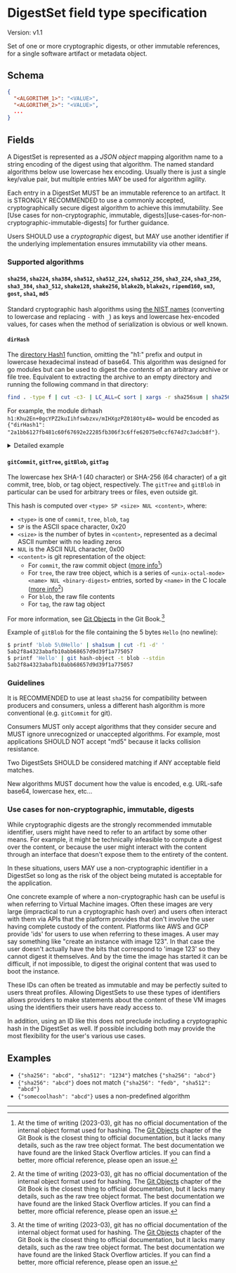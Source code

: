 # DigestSet field type specification

Version: v1.1

Set of one or more cryptographic digests, or other immutable references,
for a single software artifact or metadata object.

## Schema

```json
{
  "<ALGORITHM_1>": "<VALUE>",
  "<ALGORITHM_2>": "<VALUE>",
  ... 
}
```

## Fields

A DigestSet is represented as a _JSON object_ mapping algorithm name to
a string encoding of the digest using that algorithm. The named standard
algorithms below use lowercase hex encoding. Usually there is just a
single key/value pair, but multiple entries MAY be used for algorithm
agility.

Each entry in a DigestSet MUST be an immutable reference to an artifact. It is
STRONGLY RECOMMENDED to use a commonly accepted, cryptographically secure digest
algorithm to achieve this immutability. See [Use cases for non-cryptographic,
immutable, digests][use-cases-for-non-cryptographic-immutable-digests] for
further guidance.

Users SHOULD use a _cryptographic_ digest, but MAY use another identifier
if the underlying implementation ensures immutability via other means.

### Supported algorithms

#### `sha256`, `sha224`, `sha384`, `sha512`, `sha512_224`, `sha512_256`, `sha3_224`, `sha3_256`, `sha3_384`, `sha3_512`, `shake128`, `shake256`, `blake2b`, `blake2s`, `ripemd160`, `sm3`, `gost`, `sha1`, `md5`

Standard cryptographic hash algorithms using [the NIST names][] (converting to
lowercase and replacing `-` with `_`) as keys and lowercase hex-encoded values,
for cases when the method of serialization is obvious or well known.

#### `dirHash`

The [directory Hash1][] function, omitting the "h1:" prefix
and output in lowercase hexadecimal instead of base64. This algorithm was
designed for go modules but can be used to digest the _contents_ of an
arbitrary archive or file tree. Equivalent to extracting the archive to an
empty directory and running the following command in that directory:

```bash
find . -type f | cut -c3- | LC_ALL=C sort | xargs -r sha256sum | sha256sum | cut -f1 -d' '
```

For example, the module dirhash
`h1:Khu2En+0gcYPZ2kuIihfswbzxv/mIHXgzPZ018Oty48=` would be encoded as
`{"dirHash1": "2a1bb6127fb481c60f67692e22285fb306f3c6ffe62075e0ccf674d7c3adcb8f"}`.

<details>
<summary>Detailed example</summary>

The go module `github.com/marklodato/go-hello-world@v0.0.1` has module
dirhash `h1:Khu2En+0gcYPZ2kuIihfswbzxv/mIHXgzPZ018Oty48=`:

```bash
$ curl https://sum.golang.org/lookup/github.com/marklodato/go-hello-world@v0.0.1
...
github.com/marklodato/go-hello-world v0.0.1 h1:Khu2En+0gcYPZ2kuIihfswbzxv/mIHXgzPZ018Oty48=
...
```

To compute the dirhash by hand, first fetch the module archive and extract
it to an empty directory:

```bash
curl -O https://proxy.golang.org/github.com/marklodato/go-hello-world/@v/v0.0.1.zip
mkdir tmp
cd tmp
unzip ../v0.0.1.zip
```

We can see all of the files in the directory using the first part of the
command above:

```bash
$ find . -type f | cut -c3- | LC_ALL=C sort | xargs -r sha256sum
3a137eef6458bfb76bb2c63fc29ffc7166604d2d2e09ed9d8250a534122a8364  github.com/marklodato/go-hello-world@v0.0.1/README.md
28e7c942a036902d981759d0bf5704d2bfc7cb500caf68b84711b234af01c6a5  github.com/marklodato/go-hello-world@v0.0.1/go.mod
ddc4da627d9a9f45fb29641a1b185d6f53287ecfd921aacbf4fe54b7a86fe8d1  github.com/marklodato/go-hello-world@v0.0.1/main.go
```

The dirhash is the sha256 sum over the output of the previous command:

```bash
$ find . -type f | cut -c3- | LC_ALL=C sort | xargs -r sha256sum | sha256sum | cut -f1 -d' '
2a1bb6127fb481c60f67692e22285fb306f3c6ffe62075e0ccf674d7c3adcb8f
```

This is equivalent to the base64 encoded version:

```bash
$ echo '2a1bb6127fb481c60f67692e22285fb306f3c6ffe62075e0ccf674d7c3adcb8f' | xxd -r -p | {printf 'h1:'; base64}
h1:Khu2En+0gcYPZ2kuIihfswbzxv/mIHXgzPZ018Oty48=
```

</details>

#### `gitCommit`, `gitTree`, `gitBlob`, `gitTag`

The lowercase hex SHA-1 (40 character) or SHA-256 (64 character) of a git
commit, tree, blob, or tag object, respectively. The `gitTree` and `gitBlob` in
particular can be used for arbitrary trees or files, even outside git.

This hash is computed over `<type> SP <size> NUL <content>`, where:

-   `<type>` is one of `commit`, `tree`, `blob`, `tag`
-   `SP` is the ASCII space character, 0x20
-   `<size>` is the number of bytes in `<content>`, represented as a decimal
    ASCII number with no leading zeros
-   `NUL` is the ASCII NUL character, 0x00
-   `<content>` is git representation of the object:
    -   For `commit`, the raw commit object ([more info][so-commit][^git-docs])
    -   For `tree`,  the raw tree object, which is a series of
        `<unix-octal-mode> <name> NUL <binary-digest>` entries, sorted by
        `<name>` in the C locale ([more info][so-tree][^git-docs])
    -   For `blob`, the raw file contents
    -   For `tag`, the raw tag object

For more information, see [Git Objects] in the Git Book.[^git-docs]

Example of `gitBlob` for the file containing the 5 bytes `Hello` (no newline):

```bash
$ printf 'blob 5\0Hello' | sha1sum | cut -f1 -d' '
5ab2f8a4323abafb10abb68657d9d39f1a775057
$ printf 'Hello' | git hash-object -t blob --stdin
5ab2f8a4323abafb10abb68657d9d39f1a775057
```

### Guidelines

It is RECOMMENDED to use at least `sha256` for compatibility between
producers and consumers, unless a different hash algorithm is more
conventional (e.g. `gitCommit` for git).

Consumers MUST only accept algorithms that they consider secure and MUST
ignore unrecognized or unaccepted algorithms. For example, most
applications SHOULD NOT accept "md5" because it lacks collision resistance.

Two DigestSets SHOULD be considered matching if ANY acceptable field
matches.

New algorithms MUST document how the value is encoded, e.g. URL-safe base64,
lowercase hex, etc...

### Use cases for non-cryptographic, immutable, digests

While cryptographic digests are the strongly recommended immutable identifier,
users might have need to refer to an artifact by some other means. For example,
it might be technically infeasible to compute a digest over the content, or
because the user might interact with the content through an interface that
doesn't expose them to the entirety of the content.

In these situations, users MAY use a non-cryptographic identifier in a DigestSet
so long as the risk of the object being mutated is acceptable for the
application.

One concrete example of where a non-cryptographic hash can be useful is when
referring to Virtual Machine images. Often these images are very large
(impractical to run a cryptographic hash over) and users often interact with
them via APIs that the platform provides that don't involve the user having
complete custody of the content. Platforms like AWS and GCP provide 'ids' for
users to use when referring to these images. A user may say something like
"create an instance with image 123". In that case the user doesn't actually have
the bits that correspond to 'image 123' so they cannot digest it themselves. And
by the time the image has started it can be difficult, if not impossible, to
digest the original content that was used to boot the instance.

These IDs can often be treated as immutable and may be perfectly suited to users
threat profiles. Allowing DigestSets to use these types of identifiers allows
providers to make statements about the content of these VM images using the
identifiers their users have ready access to.

In addition, using an ID like this does not preclude including a cryptographic
hash in the DigestSet as well. If possible including both may provide the most
flexibility for the user's various use cases.

## Examples

-   `{"sha256": "abcd", "sha512": "1234"}` matches `{"sha256": "abcd"}`
-   `{"sha256": "abcd"}` does not match `{"sha256": "fedb", "sha512": "abcd"}`
-   `{"somecoolhash": "abcd"}` uses a non-predefined algorithm

<!-- Add a horizontal rule to separate footnotes -->

---

[^git-docs]: At the time of writing (2023-03), git has no official documentation
    of the internal object format used for hashing. The [Git Objects]
    chapter of the Git Book is the closest thing to official documentation, but
    it lacks many details, such as the raw tree object format. The best
    documentation we have found are the linked Stack Overflow articles. If you
    can find a better, more official reference, please open an issue.

[Git Objects]: https://git-scm.com/book/en/v2/Git-Internals-Git-Objects
[directory Hash1]: https://cs.opensource.google/go/x/mod/+/refs/tags/v0.5.0:sumdb/dirhash/hash.go
[so-commit]: https://stackoverflow.com/a/37438460
[so-tree]: https://stackoverflow.com/a/35902553
[the NIST names]: https://csrc.nist.gov/projects/hash-functions
